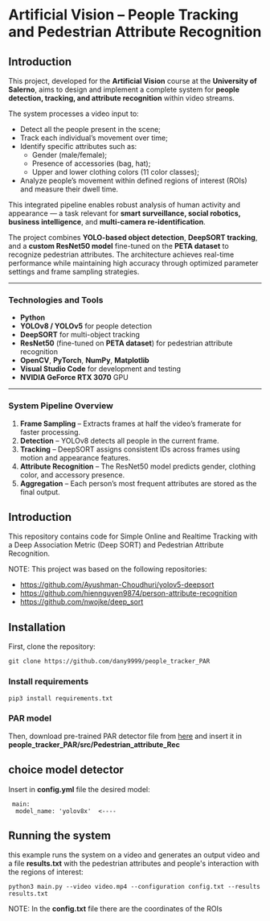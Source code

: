 
#  Artificial Vision – People Tracking and Pedestrian Attribute Recognition

## Introduction

This project, developed for the **Artificial Vision** course at the **University of Salerno**, aims to design and implement a complete system for **people detection, tracking, and attribute recognition** within video streams.

The system processes a video input to:
- Detect all the people present in the scene;  
- Track each individual’s movement over time;  
- Identify specific attributes such as:
  - Gender (male/female);  
  - Presence of accessories (bag, hat);  
  - Upper and lower clothing colors (11 color classes);  
- Analyze people’s movement within defined regions of interest (ROIs) and measure their dwell time.

This integrated pipeline enables robust analysis of human activity and appearance — a task relevant for **smart surveillance, social robotics, business intelligence**, and **multi-camera re-identification**.

The project combines **YOLO-based object detection**, **DeepSORT tracking**, and a **custom ResNet50 model** fine-tuned on the **PETA dataset** to recognize pedestrian attributes. The architecture achieves real-time performance while maintaining high accuracy through optimized parameter settings and frame sampling strategies.

---

### Technologies and Tools
- **Python**
- **YOLOv8 / YOLOv5** for people detection  
- **DeepSORT** for multi-object tracking  
- **ResNet50** (fine-tuned on **PETA dataset**) for pedestrian attribute recognition  
- **OpenCV**, **PyTorch**, **NumPy**, **Matplotlib**
- **Visual Studio Code** for development and testing  
- **NVIDIA GeForce RTX 3070** GPU  

---

### System Pipeline Overview
1. **Frame Sampling** – Extracts frames at half the video’s framerate for faster processing.  
2. **Detection** – YOLOv8 detects all people in the current frame.  
3. **Tracking** – DeepSORT assigns consistent IDs across frames using motion and appearance features.  
4. **Attribute Recognition** – The ResNet50 model predicts gender, clothing color, and accessory presence.  
5. **Aggregation** – Each person’s most frequent attributes are stored as the final output.





## Introduction

This repository contains code for Simple Online and Realtime Tracking with a Deep Association Metric (Deep SORT) and Pedestrian Attribute Recognition.

NOTE: This project was based on the following repositories:

- https://github.com/Ayushman-Choudhuri/yolov5-deepsort
- https://github.com/hiennguyen9874/person-attribute-recognition
- https://github.com/nwojke/deep_sort



## Installation

First, clone the repository:

```
git clone https://github.com/dany9999/people_tracker_PAR
```

### Install requirements
```
pip3 install requirements.txt

```


### PAR model 
Then, download pre-trained PAR detector file from [here](https://drive.google.com/drive/folders/1Ya4gTu5hHhgN2-PptSpWzFleJB8oAJpt?usp=share_link) and insert it in **people_tracker_PAR/src/Pedestrian_attribute_Rec** 


## choice model detector

Insert in **config.yml** file the desired model:
```
 main:
  model_name: 'yolov8x'  <----
```


## Running the system

this example runs the system on a video and generates an output video and a file **results.txt** with the pedestrian attributes and people's interaction with the regions of interest:

```
python3 main.py --video video.mp4 --configuration config.txt --results results.txt
```

NOTE: In the **config.txt** file there are the coordinates of the ROIs


